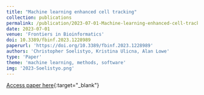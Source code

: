 ```yaml
---
title: "Machine learning enhanced cell tracking"
collection: publications
permalink: /publication/2023-07-01-Machine-learning-enhanced-cell-tracking
date: 2023-07-01
venue: 'Frontiers in Bioinformatics'
doi: 10.3389/fbinf.2023.1228989
paperurl: 'https://doi.org/10.3389/fbinf.2023.1228989'
authors: 'Christopher Soelistyo, Kristina Ulicna, Alan Lowe'
type: 'Paper'
theme: 'machine learning, methods, software'
img: '2023-Soelistyo.png'
---
```

[Access paper here](https://doi.org/10.3389/fbinf.2023.1228989){:target="_blank"}
